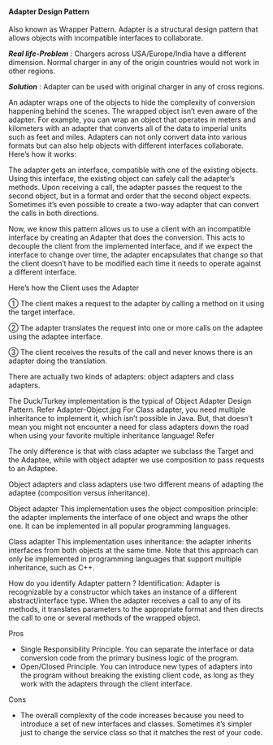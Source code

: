 
#### Adapter Design Pattern
Also known as Wrapper Pattern.
Adapter is a structural design pattern that allows objects with incompatible interfaces to collaborate.

_**Real life-Problem**_ : Chargers across USA/Europe/India have a different dimension. Normal charger in any of the origin countries would not work in other regions.

_**Solution**_ : Adapter can be used with original charger in any of cross regions.

An adapter wraps one of the objects to hide the complexity of conversion happening behind the scenes. The wrapped object isn’t even aware of the adapter. For example, you can wrap an object that operates in meters and kilometers with an adapter that converts all of the data to imperial units such as feet and miles.
Adapters can not only convert data into various formats but can also help objects with different interfaces collaborate. Here’s how it works:

The adapter gets an interface, compatible with one of the existing objects.
Using this interface, the existing object can safely call the adapter’s methods.
Upon receiving a call, the adapter passes the request to the second object, but in a format and order that the second object expects.
Sometimes it’s even possible to create a two-way adapter that can convert the calls in both directions.

Now, we know this pattern allows us to use a client with an incompatible interface by creating an Adapter that does the conversion. This acts to decouple the client from the implemented interface, and if we expect the interface to change over time, the adapter encapsulates that change so that the client doesn’t have to be modified each time it needs to operate against a different interface.

Here’s how the Client uses the Adapter

① The client makes a request to the adapter by calling a method on it using the target interface.

② The adapter translates the request into one or more calls on the adaptee using the adaptee interface.

③ The client receives the results of the call and never knows there is an adapter doing the translation.

There are actually two kinds of adapters: object adapters and class adapters.

The Duck/Turkey implementation is the typical of Object Adapter Design Pattern. Refer Adapter-Object.jpg 
For Class adapter, you need multiple inheritance to implement it, which isn’t possible in Java. But, that doesn’t mean you might not encounter a need for class adapters down the road when using your favorite multiple inheritance language!
Refer 

The only difference is that with class adapter we subclass the Target and the Adaptee, while with object adapter we use composition to pass requests to an Adaptee.

Object adapters and class adapters use two different means of adapting the adaptee (composition versus inheritance).

Object adapter
This implementation uses the object composition principle: the adapter implements the interface of one object and wraps the other one. It can be implemented in all popular programming languages.

Class adapter
This implementation uses inheritance: the adapter inherits interfaces from both objects at the same time. Note that this approach can only be implemented in programming languages that support multiple inheritance, such as C++.

How do you identify Adapter pattern ?
Identification: Adapter is recognizable by a constructor which takes an instance of a different abstract/interface type. When the adapter receives a call to any of its methods, it translates parameters to the appropriate format and then directs the call to one or several methods of the wrapped object.


Pros
- Single Responsibility Principle. You can separate the interface or data conversion code from the primary business logic of the program.
- Open/Closed Principle. You can introduce new types of adapters into the program without breaking the existing client code, as long as they work with the adapters through the client interface.

Cons
- The overall complexity of the code increases because you need to introduce a set of new interfaces and classes. Sometimes it’s simpler just to change the service class so that it matches the rest of your code.